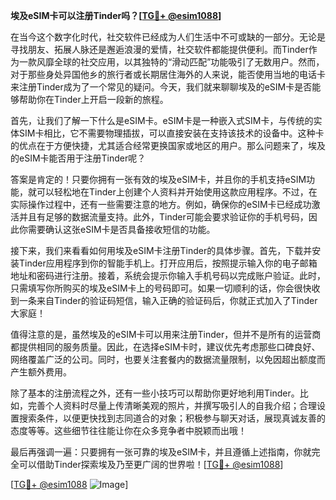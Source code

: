 **埃及eSIM卡可以注册Tinder吗？[[TG💪+ @esim1088](https://t.me/s/esim1088)]**

在当今这个数字化时代，社交软件已经成为人们生活中不可或缺的一部分。无论是寻找朋友、拓展人脉还是邂逅浪漫的爱情，社交软件都能提供便利。而Tinder作为一款风靡全球的社交应用，以其独特的“滑动匹配”功能吸引了无数用户。然而，对于那些身处异国他乡的旅行者或长期居住海外的人来说，能否使用当地的电话卡来注册Tinder成为了一个常见的疑问。今天，我们就来聊聊埃及的eSIM卡是否能够帮助你在Tinder上开启一段新的旅程。

首先，让我们了解一下什么是eSIM卡。eSIM卡是一种嵌入式SIM卡，与传统的实体SIM卡相比，它不需要物理插拔，可以直接安装在支持该技术的设备中。这种卡的优点在于方便快捷，尤其适合经常更换国家或地区的用户。那么问题来了，埃及的eSIM卡能否用于注册Tinder呢？

答案是肯定的！只要你拥有一张有效的埃及eSIM卡，并且你的手机支持eSIM功能，就可以轻松地在Tinder上创建个人资料并开始使用这款应用程序。不过，在实际操作过程中，还有一些需要注意的地方。例如，确保你的eSIM卡已经成功激活并且有足够的数据流量支持。此外，Tinder可能会要求验证你的手机号码，因此你需要确认这张eSIM卡是否具备接收短信的功能。

接下来，我们来看看如何用埃及eSIM卡注册Tinder的具体步骤。首先，下载并安装Tinder应用程序到你的智能手机上。打开应用后，按照提示输入你的电子邮箱地址和密码进行注册。接着，系统会提示你输入手机号码以完成账户验证。此时，只需填写你所购买的埃及eSIM卡上的号码即可。如果一切顺利的话，你会很快收到一条来自Tinder的验证码短信，输入正确的验证码后，你就正式加入了Tinder大家庭！

值得注意的是，虽然埃及的eSIM卡可以用来注册Tinder，但并不是所有的运营商都提供相同的服务质量。因此，在选择eSIM卡时，建议优先考虑那些口碑良好、网络覆盖广泛的公司。同时，也要关注套餐内的数据流量限制，以免因超出额度而产生额外费用。

除了基本的注册流程之外，还有一些小技巧可以帮助你更好地利用Tinder。比如，完善个人资料时尽量上传清晰美观的照片，并撰写吸引人的自我介绍；合理设置搜索条件，以便更快找到志同道合的对象；积极参与聊天对话，展现真诚友善的态度等等。这些细节往往能让你在众多竞争者中脱颖而出哦！

最后再强调一遍：只要拥有一张可靠的埃及eSIM卡，并且遵循上述指南，你就完全可以借助Tinder探索埃及乃至更广阔的世界啦！[[TG💪+ @esim1088](https://t.me/s/esim1088)]

[[TG💪+ @esim1088](https://t.me/s/esim1088) ![Image](https://i.postimg.cc/4NQfJmqS/Snipaste-2025-05-13-00-14-12.png)]